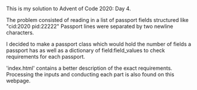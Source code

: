 This is my solution to Advent of Code 2020: Day 4.

The problem consisted of reading in a list of passport fields structured like "cid:2020 pid:22222"
Passport lines were separated by two newline characters.

I decided to make a passport class which would hold the number of fields a passport has as well as 
a dictionary of field:field_values to check requirements for each passport.

'index.html' contains a better description of the exact requirements. Processing the inputs and conducting each part is also found on this webpage.
